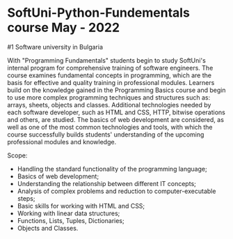 # SoftUni-Python-Fundementals course May - 2022
#1 Software university in Bulgaria

With "Programming Fundamentals" students begin to study SoftUni's internal program for comprehensive training of software engineers. The course examines fundamental concepts in programming, which are the basis for effective and quality training in professional modules. Learners build on the knowledge gained in the Programming Basics course and begin to use more complex programming techniques and structures such as: arrays, sheets, objects and classes. Additional technologies needed by each software developer, such as HTML and CSS, HTTP, bitwise operations and others, are studied. The basics of web development are considered, as well as one of the most common technologies and tools, with which the course successfully builds students' understanding of the upcoming professional modules and knowledge.

Scope:
- Handling the standard functionality of the programming language;
- Basics of web development;
- Understanding the relationship between different IT concepts;
- Analysis of complex problems and reduction to computer-executable steps;
- Basic skills for working with HTML and CSS;
- Working with linear data structures;
- Functions, Lists, Tuples, Dictionaries;
- Objects and Classes.
